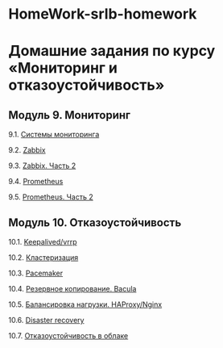 # HomeWork-srlb-homework
# Домашние задания по курсу «Мониторинг и отказоустойчивость»

## Модуль 9. Мониторинг

9.1. [Системы мониторинга](https://github.com/YundinMS/9.1_HW/blob/master/9.1_HW.md)

9.2. [Zabbix](https://github.com/YundinMS/9.2_HW/blob/master/9.2_HW.md)

9.3. [Zabbix. Часть 2](https://github.com/YundinMS/9.3_HW/blob/master/9.3_HW.md)

9.4. [Prometheus](https://github.com/YundinMS/9.4_HW/blob/master/9.4_HW.md)

9.5. [Prometheus. Часть 2](https://github.com/YundinMS/9.5_HW/blob/main/9.5_HW.md)


## Модуль 10. Отказоустойчивость

10.1. [Keepalived/vrrp](https://github.com/YundinMS/10.1_HW/blob/main/10.1_HW.md)

10.2. [Кластеризация](https://github.com/YundinMS/10_3/blob/main/10.2_HW.md)

10.3. [Pacemaker](https://github.com/YundinMS/10.3_HW/blob/main/10.3_HW.md)

10.4. [Резервное копирование. Bacula](https://github.com/YundinMS/10.4_HW/blob/main/10.4_HW.md)

10.5. [Балансировка нагрузки. HAProxy/Nginx]()

10.6. [Disaster recovery]()

10.7. [Отказоустойчивость в облаке]()
